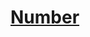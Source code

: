 # [Number](https://developer.mozilla.org/zh-CN/docs/Web/JavaScript/Reference/Global_Objects/Number)



